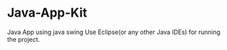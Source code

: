 # Java-App-Kit
Java App using java swing
Use Eclipse(or any other Java IDEs) for running the project.

